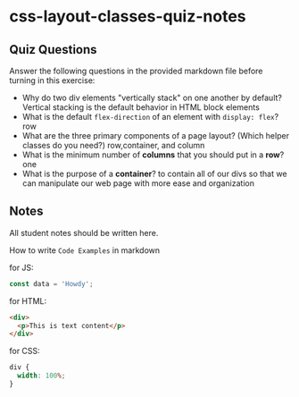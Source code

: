 # css-layout-classes-quiz-notes

## Quiz Questions

Answer the following questions in the provided markdown file before turning in this exercise:

- Why do two div elements "vertically stack" on one another by default?
  Vertical stacking is the default behavior in HTML block elements
- What is the default `flex-direction` of an element with `display: flex`?
  row
- What are the three primary components of a page layout? (Which helper classes do you need?)
  row,container, and column
- What is the minimum number of **columns** that you should put in a **row**?
  one
- What is the purpose of a **container**?
  to contain all of our divs so that we can manipulate our web page with more ease and organization

## Notes

All student notes should be written here.

How to write `Code Examples` in markdown

for JS:

```javascript
const data = 'Howdy';
```

for HTML:

```html
<div>
  <p>This is text content</p>
</div>
```

for CSS:

```css
div {
  width: 100%;
}
```
